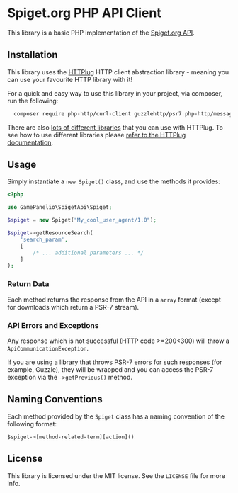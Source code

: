 Spiget.org PHP API Client
===========================

This library is a basic PHP implementation of the [Spiget.org API](https://spiget.org/).

## Installation

This library uses the [HTTPlug](https://github.com/php-http/httplug) HTTP client abstraction library -
 meaning you can use your favourite HTTP library with it!
 
For a quick and easy way to use this library in your project, via composer, run the following:

```bash
  composer require php-http/curl-client guzzlehttp/psr7 php-http/message gamepanelio/spiget-api
```

There are also [lots of different libraries](https://packagist.org/providers/php-http/client-implementation)
 that you can use with HTTPlug. To see how to use different libraries please
 [refer to the HTTPlug documentation](http://docs.php-http.org/en/latest/httplug/users.html).

## Usage

Simply instantiate a `new Spiget()` class, and use the methods it provides:

```php
<?php

use GamePanelio\SpigetApi\Spiget;

$spiget = new Spiget("My_cool_user_agent/1.0");

$spiget->getResourceSearch(
    'search_param',
    [
        /* ... additional parameters ... */
    ]
);
```

### Return Data

Each method returns the response from the API in a `array` format (except for downloads which return a PSR-7 stream).

### API Errors and Exceptions

Any response which is not successful (HTTP code >=200<300) will throw a `ApiCommunicationException`.

If you are using a library that throws PSR-7 errors for such responses (for example, Guzzle), they will be wrapped and
 you can access the PSR-7 exception via the `->getPrevious()` method.

## Naming Conventions

Each method provided by the `Spiget` class has a naming convention of the following format:

```
$spiget->[method-related-term][action]()
```

## License

This library is licensed under the MIT license. See the `LICENSE` file for more info.
